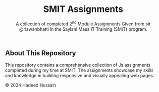 <header>
  <center>
        <h1>SMIT Assignments</h1>
  </center>
        <p>A collection of completed 2<sup>nd</sup> Module Assignments Given from sir @rizwanbhatti In the Saylani Mass IT Training (SMIT) program.</p>
</header>
<main>
        <section id="about">
            <h2>About This Repository</h2>
            <p>This repository contains a comprehensive collection of Js assignments completed during my time at SMIT. The assignments showcase my skills and knowledge in building responsive and visually appealing web pages.</p>
        </section>
    </main>
    <footer>
        <p>&copy; 2024 Hadeed Hussain</p>
    </footer>
